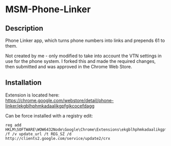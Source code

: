 # MSM-Phone-Linker

## Description
Phone Linker app, which turns phone numbers into links and prepends 61 to them.

Not created by me - only modified to take into account the VTN settings in use for the phone system. I forked this and made the required changes, then submitted and was approved in the Chrome Web Store.

## Installation
Extension is located here: https://chrome.google.com/webstore/detail/phone-linker/ekgblhphmkadaalikgpfgikcocefdagg

Can be force installed with a registry edit: 
~~~
reg add HKLM\SOFTWARE\WOW6432Node\Google\Chrome\Extensions\ekgblhphmkadaalikgpfgikcocefdagg /f /v update_url /t REG_SZ /d http://clients2.google.com/service/update2/crx
~~~
